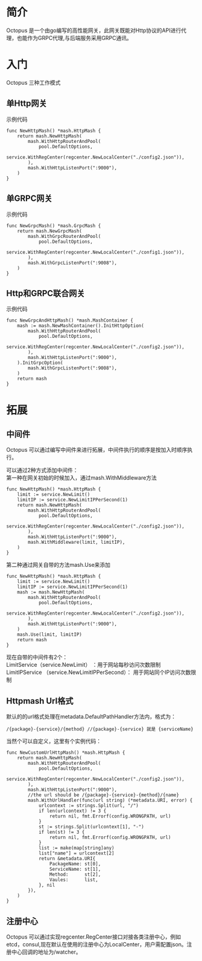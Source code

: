 # 简介

Octopus 是一个由go编写的高性能网关，此网关既能对Http协议的API进行代理，也能作为GRPC代理,与后端服务采用GRPC通讯。

# 入门

Octopus 三种工作模式

## 单Http网关

示例代码
```
func NewHttpMash() *mash.HttpMash {
	return mash.NewHttpMash(
		mash.WithHttpRouterAndPool(
			pool.DefaultOptions,
			service.WithRegCenter(regcenter.NewLocalCenter("./config2.json")),
		),
		mash.WithHttpListenPort(":9000"),
	)
}
```

## 单GRPC网关

示例代码
```
func NewGrpcMash() *mash.GrpcMash {
	return mash.NewGrpcMash(
		mash.WithGrpcRouterAndPool(
			pool.DefaultOptions,
			service.WithRegCenter(regcenter.NewLocalCenter("./config1.json")),
		),
		mash.WithGrpcListenPort(":9008"),
	)
}
```

## Http和GRPC联合网关

示例代码
```
func NewGrpcAndHttpMash() *mash.MashContainer {
	mash := mash.NewMashContainer().InitHttpOption(
		mash.WithHttpRouterAndPool(
			pool.DefaultOptions,
			service.WithRegCenter(regcenter.NewLocalCenter("./config2.json")),
		),
		mash.WithHttpListenPort(":9000"),
	).InitGrpcOption(
		mash.WithGrpcListenPort(":9008"),
	)
	return mash
}
```

# 拓展

## 中间件

Octopus 可以通过编写中间件来进行拓展，中间件执行的顺序是按加入时顺序执行。  

可以通过2种方式添加中间件：  
第一种在网关初始的时候加入，通过mash.WithMiddleware方法  

```
func NewHttpMash() *mash.HttpMash {
	limit := service.NewLimit()
	limitIP := service.NewLimitIPPerSecond(1)
	return mash.NewHttpMash(
		mash.WithHttpRouterAndPool(
			pool.DefaultOptions,
			service.WithRegCenter(regcenter.NewLocalCenter("./config2.json")),
		),
		mash.WithHttpListenPort(":9000"),
		mash.WithMiddleware(limit, limitIP),
	)
}
```

第二种通过网关自带的方法mash.Use来添加

```
func NewHttpMash() *mash.HttpMash {
	limit := service.NewLimit()
	limitIP := service.NewLimitIPPerSecond(1)
	mash := mash.NewHttpMash(
		mash.WithHttpRouterAndPool(
			pool.DefaultOptions,
			service.WithRegCenter(regcenter.NewLocalCenter("./config2.json")),
		),
		mash.WithHttpListenPort(":9000"),
	)
	mash.Use(limit, limitIP)
	return mash
}
```

现在自带的中间件有2个：  
LimitService（service.NewLimit） ：用于网站每秒访问次数限制  
LimitIPService （service.NewLimitIPPerSecond）： 用于网站同个IP访问次数限制  

## Httpmash Url格式

默认的的url格式处理在metadata.DefaultPathHandler方法内，格式为：
```
/{package}-{service}/{method} //{package}-{service} 就是 {serviceName}
```

当然个可以自定义，这里有个实例代码：
```
func NewCustomUrlHttpMash() *mash.HttpMash {
	return mash.NewHttpMash(
		mash.WithHttpRouterAndPool(
			pool.DefaultOptions,
			service.WithRegCenter(regcenter.NewLocalCenter("./config2.json")),
		),
		mash.WithHttpListenPort(":9000"),
		//the url should be /{package}-{service}-{method}/{name}
		mash.WithUrlHandler(func(url string) (*metadata.URI, error) {
			urlcontext := strings.Split(url, "/")
			if len(urlcontext) != 3 {
				return nil, fmt.Errorf(config.WRONGPATH, url)
			}
			st := strings.Split(urlcontext[1], "-")
			if len(st) != 3 {
				return nil, fmt.Errorf(config.WRONGPATH, url)
			}
			list := make(map[string]any)
			list["name"] = urlcontext[2]
			return &metadata.URI{
				PackageName: st[0],
				ServiceName: st[1],
				Method:      st[2],
				Vaules:      list,
			}, nil
		}),
	)
}
```

## 注册中心

Octopus 可以通过实现regcenter.RegCenter接口对接各类注册中心，例如etcd，consul,现在默认在使用的注册中心为LocalCenter，用户需配置json。注册中心回调的地址为/watcher。
